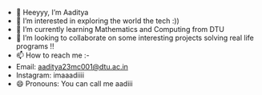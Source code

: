 - 👋 Heeyyy, I’m Aaditya
- 👀 I’m interested in exploring the world the tech :))
- 🌱 I’m currently learning Mathematics and Computing from DTU
- 💞️ I’m looking to collaborate on some interesting projects solving real life programs !!
- 📫 How to reach me :-
- Email: aaditya23mc001@dtu.ac.in
- Instagram: imaaadiiii
- 😄 Pronouns: You can call me aadiii

<!---
aaditya-DTU/aaditya-DTU is a ✨ special ✨ repository because its `README.md` (this file) appears on your GitHub profile.
You can click the Preview link to take a look at your changes.
--->
